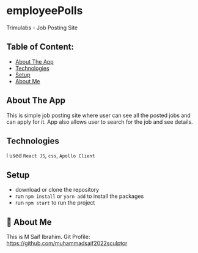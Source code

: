 # employeePolls
Trimulabs - Job Posting Site


## Table of Content:

- [About The App](#about-the-app)
- [Technologies](#technologies)
- [Setup](#setup)
- [About Me](#About-Me)

## About The App
This is simple job posting site where user can see all the posted jobs and can apply for it.
App also allows user to search for the job and see details.


## Technologies
I used `React JS`, `css`, `Apollo Client`

## Setup
- download or clone the repository
- run `npm install` or `yarn add` to install the packages
- run `npm start` to run the project


## 🚀 About Me
This is M Saif Ibrahim.
Git Profile: https://github.com/muhammadsaif2022sculptor